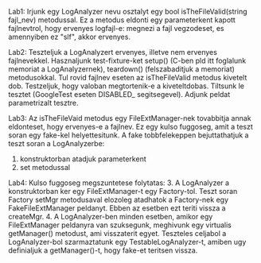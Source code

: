 Lab1:
Irjunk egy LogAnalyzer nevu osztalyt egy bool isTheFileValid(string fajl_nev) metodussal.
Ez a metodus eldonti egy parameterkent kapott fajlnevtrol, hogy ervenyes logfajl-e: megnezi a fajl vegzodeset, es amennyiben ez "slf", akkor ervenyes.

Lab2:
Teszteljuk a LogAnalyzert ervenyes, illetve nem ervenyes fajlnevekkel. Hasznaljunk test-fixture-ket setup() (C-ben pld itt foglalunk memoriat a LogAnalyzernek), teardown() (felszabaditjuk a memoriat) metodusokkal. 
Tul rovid fajlnev eseten az isTheFileValid metodus kivetelt dob. Testzeljuk, hogy valoban megtortenik-e a kiveteltdobas.
Tiltsunk le tesztet (GoogleTest eseten DISABLED_ segitsegevel).
Adjunk peldat parametrizalt tesztre.

Lab3:
Az isTheFileVaid metodus egy FileExtManager-nek tovabbitja annak eldonteset, hogy ervenyes-e a fajlnev.
Ez egy kulso fuggoseg, amit a teszt soran egy fake-kel helyettesitunk.
A fake tobbfelekeppen bejuttathatjuk a teszt soran a LogAnalyzerbe:
1. konstruktorban atadjuk parameterkent
2. set metodussal

Lab4:
Kulso fuggoseg megszuntetese folytatas:
3. A LogAnalyzer a konstruktorban ker egy FileExtManager-t egy Factory-tol. Teszt soran Factory setMgr metodusaval elozoleg atadhatok a Factory-nek egy FakeFileExtManager peldanyt. Ebben az esetben ezt teriti vissza a createMgr.
4. A LogAnalyzer-ben minden esetben, amikor egy FileExtManager peldanyra van szuksegunk, meghivunk egy virtualis getManager() metodust, ami visszaterit egyet. Teszteles celjabol a LogAnalyzer-bol szarmaztatunk egy TestableLogAnalyzer-t, amiben ugy definialjuk a getManager()-t, hogy fake-et teritsen vissza.